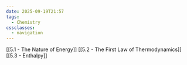 ```yaml
---
date: 2025-09-19T21:57
tags:
  - Chemistry
cssclasses:
  - navigation
---
```

[[5.1 - The Nature of Energy]]
[[5.2 - The First Law of Thermodynamics]]
[[5.3 - Enthalpy]]